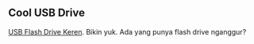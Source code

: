 ## Cool USB Drive

[USB Flash Drive Keren](http://www.evilmadscientist.com/article.php/usbkey). Bikin yuk. Ada yang punya flash drive nganggur?

<!-- {"time": "2008-04-17 20:14:04", "title": "Cool USB Drive"} -->
